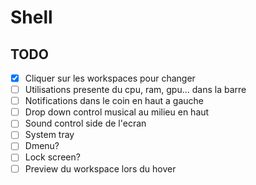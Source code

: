 # Shell

## TODO
- [x] Cliquer sur les workspaces pour changer
- [ ] Utilisations presente du cpu, ram, gpu... dans la barre
- [ ] Notifications dans le coin en haut a gauche
- [ ] Drop down control musical au milieu en haut
- [ ] Sound control side de l'ecran
- [ ] System tray
- [ ] Dmenu?
- [ ] Lock screen?
- [ ] Preview du workspace lors du hover
